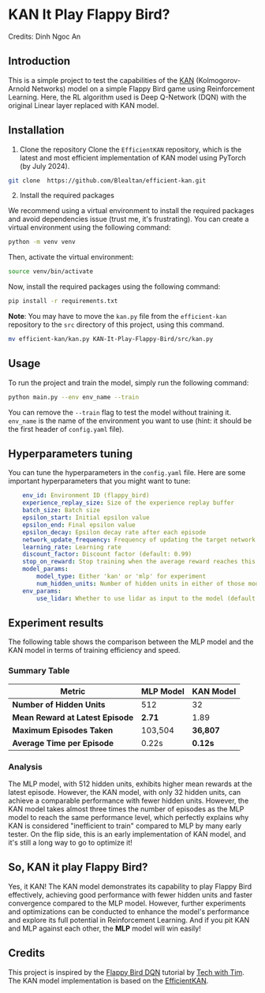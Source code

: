 # KAN It Play Flappy Bird?
Credits: Dinh Ngoc An

## Introduction
This is a simple project to test the capabilities of the [KAN](https://arxiv.org/abs/2404.19756) (Kolmogorov-Arnold Networks) model on a simple Flappy Bird game using Reinforcement Learning. Here, the RL algorithm used is Deep Q-Network (DQN) with the original Linear layer replaced with KAN model.

## Installation
1. Clone the repository
Clone the `EfficientKAN` repository, which is the latest and most efficient implementation of KAN model using PyTorch (by July 2024).
```bash
git clone  https://github.com/Blealtan/efficient-kan.git
```

2. Install the required packages

We recommend using a virtual environment to install the required packages and avoid dependencies issue (trust me, it's frustrating). You can create a virtual environment using the following command:
```bash
python -m venv venv
```
Then, activate the virtual environment:
```bash
source venv/bin/activate
```
Now, install the required packages using the following command:
```bash
pip install -r requirements.txt
```

**Note**: You may have to move the `kan.py` file from the `efficient-kan` repository to the `src` directory of this project, using this command. 
```bash
mv efficient-kan/kan.py KAN-It-Play-Flappy-Bird/src/kan.py
```

## Usage
To run the project and train the model, simply run the following command:
```bash
python main.py --env env_name --train
```
You can remove the `--train` flag to test the model without training it. `env_name` is the name of the environment you want to use (hint: it should be the first header of `config.yaml` file).

## Hyperparameters tuning
You can tune the hyperparameters in the `config.yaml` file. Here are some important hyperparameters that you might want to tune:
```yaml
    env_id: Environment ID (flappy_bird)
    experience_replay_size: Size of the experience replay buffer
    batch_size: Batch size
    epsilon_start: Initial epsilon value
    epsilon_end: Final epsilon value
    epsilon_decay: Epsilon decay rate after each episode
    network_update_frequency: Frequency of updating the target network
    learning_rate: Learning rate
    discount_factor: Discount factor (default: 0.99)
    stop_on_reward: Stop training when the average reward reaches this value
    model_params:
        model_type: Either 'kan' or 'mlp' for experiment
        num_hidden_units: Number of hidden units in either of those model types (note that we only have one hidden layer).
    env_params:
        use_lidar: Whether to use lidar as input to the model (default: False)
```

## Experiment results
The following table shows the comparison between the MLP model and the KAN model in terms of training efficiency and speed.
### Summary Table

| Metric                       | MLP Model                     | KAN Model                     |
|------------------------------|-------------------------------|-------------------------------|
| **Number of Hidden Units**   | 512                           | 32                            |
| **Mean Reward at Latest Episode** | **2.71**                | 1.89                          |
| **Maximum Episodes Taken**   | 103,504                       | **36,807**                    |
| **Average Time per Episode** | 0.22s                         | **0.12s**                     |

### Analysis

The MLP model, with 512 hidden units, exhibits higher mean rewards at the latest episode. However, the KAN model, with only 32 hidden units, can achieve a comparable performance with fewer hidden units. However, the KAN model takes almost three times the number of episodes as the MLP model to reach the same performance level, which perfectly explains why KAN is considered "inefficient to train" compared to MLP by many early tester. On the flip side, this is an early implementation of KAN model, and it's still a long way to go to optimize it! 

## So, KAN it play Flappy Bird?
Yes, it KAN! The KAN model demonstrates its capability to play Flappy Bird effectively, achieving good performance with fewer hidden units and faster convergence compared to the MLP model. However, further experiments and optimizations can be conducted to enhance the model's performance and explore its full potential in Reinforcement Learning. And if you pit KAN and MLP against each other, the **MLP** model will win easily!

## Credits
This project is inspired by the [Flappy Bird DQN](https://www.youtube.com/watch?v=Ejv8yv5-i0M) tutorial by [Tech with Tim](https://www.youtube.com/channel/UC4JX40jDee_tINbkjycV4Sg). The KAN model implementation is based on the [EfficientKAN](https://github.com/Blealtan/efficient-kan/tree/master).






